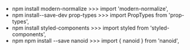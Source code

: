 - npm install modern-normalize >>> import 'modern-normalize',
- npm install--save-dev prop-types >>> import PropTypes from 'prop-types',
- npm install styled-components >>> import styled from 'styled-components',
- npm npm install --save nanoid >>> import { nanoid } from 'nanoid',
